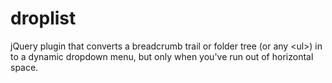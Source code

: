 droplist
========

jQuery plugin that converts a breadcrumb trail or folder tree (or any &lt;ul>) in to a dynamic dropdown menu, but only when you've run out of horizontal space.
